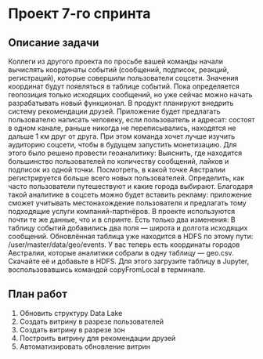 # Проект 7-го спринта

## Описание задачи
Коллеги из другого проекта по просьбе вашей команды начали вычислять координаты событий (сообщений, подписок, реакций, регистраций), которые совершили пользователи соцсети. Значения координат будут появляться в таблице событий. Пока определяется геопозиция только исходящих сообщений, но уже сейчас можно начать разрабатывать новый функционал. 
В продукт планируют внедрить систему рекомендации друзей. Приложение будет предлагать пользователю написать человеку, если пользователь и адресат:
состоят в одном канале, раньше никогда не переписывались, находятся не дальше 1 км друг от друга.
При этом команда хочет лучше изучить аудиторию соцсети, чтобы в будущем запустить монетизацию. Для этого было решено провести геоаналитику:
Выяснить, где находится большинство пользователей по количеству сообщений, лайков и подписок из одной точки.
Посмотреть, в какой точке Австралии регистрируется больше всего новых пользователей.
Определить, как часто пользователи путешествуют и какие города выбирают.
Благодаря такой аналитике в соцсеть можно будет вставить рекламу: приложение сможет учитывать местонахождение пользователя и предлагать тому подходящие услуги компаний-партнёров. 
В проекте используются почти те же данные, что и в спринте. Есть только два изменения:
В таблицу событий добавились два поля — широта и долгота исходящих сообщений. Обновлённая таблица уже находится в HDFS по этому пути: /user/master/data/geo/events.
У вас теперь есть координаты городов Австралии, которые аналитики собрали в одну таблицу — geo.csv. Скачайте её и добавьте в HDFS. Для этого загрузите таблицу в Jupyter, воспользовавшись командой copyFromLocal в терминале.

## План работ
1. Обновить структуру Data Lake
2. Создать витрину в разрезе пользователей
3. Создать витрину в разрезе зон
4. Построить витрину для рекомендации друзей
5. Автоматизировать обновление витрин